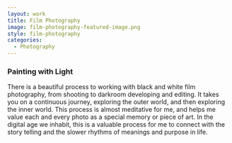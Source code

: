 ```yaml
---
layout: work
title: Film Photography
image: film-photography-featured-image.png
style: film-photography
categories:
  - Photography
---
```


### Painting with Light

There is a beautiful process to working with black and white film photography, from shooting to darkroom developing and editing. It takes you on a continuous journey, exploring the outer world, and then exploring the inner world. This process is almost meditative for me, and helps me value each and every photo as a special memory or piece of art. In the digital age we inhabit, this is a valuable process for me to connect with the story telling and the slower rhythms of meanings and purpose in life.
